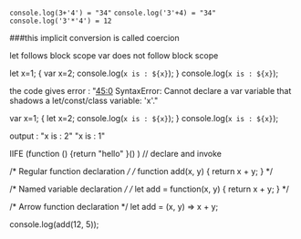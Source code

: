 `console.log(3+'4') = "34"`
`console.log('3'+4) = "34"`
`console.log('3'*'4') = 12`

###this implicit conversion is called coercion

let follows block scope
var does not follow block scope

let x=1;
{
	var x=2;
	console.log(`x is : ${x}`);
}
console.log(`x is : ${x}`);

the code gives error :
"<a class='gotoLine' href='#45:0'>45:0</a> SyntaxError: Cannot declare a var variable that shadows a let/const/class variable: 'x'."

var x=1;
{
	let x=2;
	console.log(`x is : ${x}`);
}
console.log(`x is : ${x}`);

output :
"x is : 2"
"x is : 1"

IIFE
(function () {return "hello" }() ) // declare and invoke


/* Regular function declaration */
/* function add(x, y)
{
  return x + y;
}
 */
 
/* Named variable declaration */
/* let add = function(x, y)
{
  return x + y;
} */

/* Arrow function declaration */
let add = (x, y) => x + y;

console.log(add(12, 5));
